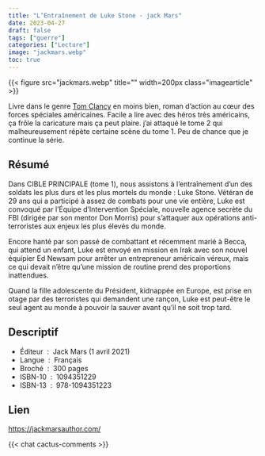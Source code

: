 ```yaml
---
title: "L’Entraînement de Luke Stone - jack Mars"
date: 2023-04-27
draft: false
tags: ["guerre"]
categories: ["Lecture"]
image: "jackmars.webp"
toc: true
---
```

{{< figure src="jackmars.webp" title="" width=200px class="imagearticle" >}}

Livre dans le genre [Tom Clancy](https://fr.wikipedia.org/wiki/Tom_Clancy) en moins bien, roman d’action au cœur des forces spéciales américaines.
Facile a lire avec des héros très américains, ça frôle la caricature mais ça peut plaire.
j’ai attaqué le tome 2 qui malheureusement répète certaine scène du tome 1.
Peu de chance que je continue la série.

## Résumé

Dans CIBLE PRINCIPALE (tome 1), nous assistons à l’entraînement d’un des soldats les plus durs et les plus mortels du monde : Luke Stone. Vétéran de 29 ans qui a participé à assez de combats pour une vie entière, Luke est convoqué par l’Équipe d’Intervention Spéciale, nouvelle agence secrète du FBI (dirigée par son mentor Don Morris) pour s’attaquer aux opérations anti-terroristes aux enjeux les plus élevés du monde.

Encore hanté par son passé de combattant et récemment marié à Becca, qui attend un enfant, Luke est envoyé en mission en Irak avec son nouvel équipier Ed Newsam pour arrêter un entrepreneur américain véreux, mais ce qui devait n’être qu’une mission de routine prend des proportions inattendues.

Quand la fille adolescente du Président, kidnappée en Europe, est prise en otage par des terroristes qui demandent une rançon, Luke est peut-être le seul agent au monde à pouvoir la sauver avant qu’il ne soit trop tard.

## Descriptif

- Éditeur ‏ : ‎ Jack Mars (1 avril 2021)
- Langue ‏ : ‎ Français
- Broché ‏ : ‎ 300 pages
- ISBN-10 ‏ : ‎ 1094351229
- ISBN-13 ‏ : ‎ 978-1094351223

## Lien
https://jackmarsauthor.com/


{{< chat cactus-comments >}}
